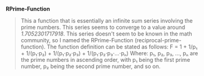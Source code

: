 **RPrime-Function**
>This a function that is essentially an infinite sum series involving the prime numbers. This series seems to converge to a value around *1.7052301717918*. This series doesn't seem to be known in the math community, so I named the RPrime-Function (reciprocal-prime-function).
>The function definition can be stated as follows:
F = 1 + 1/p₁ + 1/(p₁⋅p₂) + 1/(p₁⋅p₂⋅p₃) + 1/(p₁⋅p₂⋅p₃⋅...⋅pₙ) 
Where:
p₁, p₂, p₃, ..., pₙ are the prime numbers in ascending order, 
with p₁ being the first prime number, p₂ being the second prime number, and so on.
